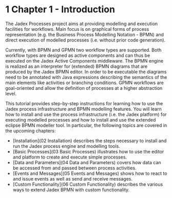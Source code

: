 # 1 Chapter 1 - Introduction

The Jadex Processes project aims at providing modelling and execution facilities for workflows. Main focus is on graphical forms of process representation (e.g. the Business Process Modelling Notation - BPMN) and direct execution of modelled processes (i.e. without prior code generation).

Currently, with BPMN and GPMN two workflow types are supported. Both workflow types are designed as active components and can thus be executed on the Jadex Active Components middleware. The BPMN engine is realized as an interpreter for (extended) BPMN diagrams that are produced by the Jadex BPMN editor. In order to be executable the diagrams need to be annotated with Java expressions describing the semantics of the main elements like activities or branching conditions. GPMN workflows are goal-oriented and allow the definition of processes at a higher abstraction level.

This tutorial provides step-by-step instructions for learning how to use the Jadex process infrastructure and BPMN modelling features. You will learn how to install and use the process infrastructure (i.e. the Jadex platform) for executing modelled processes and how to install and use the extended eclipse BPMN modeller tool. In particular, the following topics are covered in the upcoming chapters:

-   [Installation](02 Installation) describes the steps necessary to install and run the Jadex process engine and modelling tools.
-   [Basic Processes](03 Basic Processes) illustrates how to use the editor and platform to create and execute simple processes.
-   [Data and Parameters](04 Data and Parameters) covers how data can be accessed from and passed between process activities.
-   [Events and Messages](05 Events and Messages) shows how to react to and issue events as well as send and receive messages.
-   [Custom Functionality](06 Custom Functionality) describes the various ways to extend Jadex BPMN with custom functionality.

